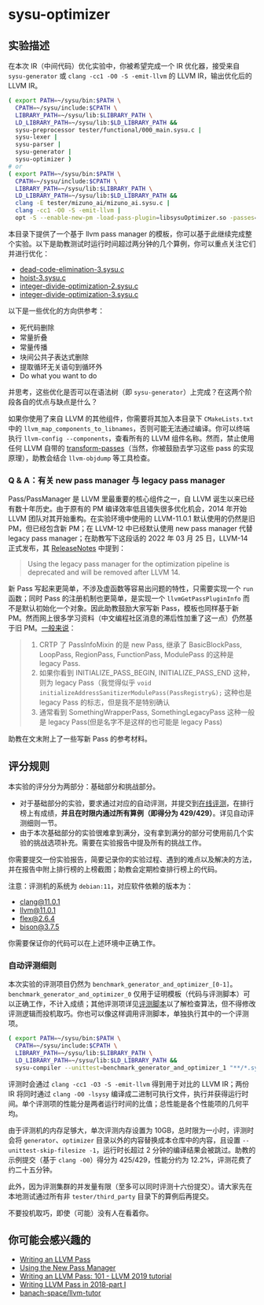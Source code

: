 # sysu-optimizer

## 实验描述

在本次 IR（中间代码）优化实验中，你被希望完成一个 IR 优化器，接受来自 `sysu-generator` 或 `clang -cc1 -O0 -S -emit-llvm` 的 LLVM IR，输出优化后的 LLVM IR。

```bash
( export PATH=~/sysu/bin:$PATH \
  CPATH=~/sysu/include:$CPATH \
  LIBRARY_PATH=~/sysu/lib:$LIBRARY_PATH \
  LD_LIBRARY_PATH=~/sysu/lib:$LD_LIBRARY_PATH &&
  sysu-preprocessor tester/functional/000_main.sysu.c |
  sysu-lexer |
  sysu-parser |
  sysu-generator |
  sysu-optimizer )
# or
( export PATH=~/sysu/bin:$PATH \
  CPATH=~/sysu/include:$CPATH \
  LIBRARY_PATH=~/sysu/lib:$LIBRARY_PATH \
  LD_LIBRARY_PATH=~/sysu/lib:$LD_LIBRARY_PATH &&
  clang -E tester/mizuno_ai/mizuno_ai.sysu.c |
  clang -cc1 -O0 -S -emit-llvm |
  opt -S --enable-new-pm -load-pass-plugin=libsysuOptimizer.so -passes="sysu-optimizer-pass" )
```

本目录下提供了一个基于 llvm pass manager 的模板，你可以基于此继续完成整个实验。以下是助教测试时运行时间超过两分钟的几个算例，你可以重点关注它们并进行优化：

- [dead-code-elimination-3.sysu.c](https://github.com/arcsysu/SYsU-lang-tester-perfermance/blob/latest/performance_test2021-private/dead-code-elimination-3.sysu.c)
- [hoist-3.sysu.c](https://github.com/arcsysu/SYsU-lang-tester-perfermance/blob/latest/performance_test2021-private/hoist-3.sysu.c)
- [integer-divide-optimization-2.sysu.c](https://github.com/arcsysu/SYsU-lang-tester-perfermance/blob/latest/performance_test2021-private/integer-divide-optimization-2.sysu.c)
- [integer-divide-optimization-3.sysu.c](https://github.com/arcsysu/SYsU-lang-tester-perfermance/blob/latest/performance_test2021-private/integer-divide-optimization-3.sysu.c)

以下是一些优化的方向供参考：

- 死代码删除
- 常量折叠
- 常量传播
- 块间公共子表达式删除
- 提取循环无关语句到循环外
- Do what you want to do

并思考，这些优化是否可以在语法树（即 `sysu-generator`）上完成？在这两个阶段各自的优点与缺点是什么？

如果你使用了来自 LLVM 的其他组件，你需要将其加入本目录下 `CMakeLists.txt` 中的 `llvm_map_components_to_libnames`，否则可能无法通过编译。你可以终端执行 `llvm-config --components`，查看所有的 LLVM 组件名称。然而，禁止使用任何 LLVM 自带的 [transform-passes](https://releases.llvm.org/11.0.1/docs/Passes.html#transform-passes)（当然，你被鼓励去学习这些 pass 的实现原理），助教会结合 `llvm-objdump` 等工具检查。

### Q & A：有关 new pass manager 与 legacy pass manager

Pass/PassManager 是 LLVM 里最重要的核心组件之一，自 LLVM 诞生以来已经有数十年历史。由于原有的 PM 编译效率低且错失很多优化机会，2014 年开始 LLVM 团队对其开始重构。在实验环境中使用的 LLVM-11.0.1 默认使用的仍然是旧 PM，但已经包含新 PM；在 LLVM-12 中已经默认使用 new pass manager 代替 legacy pass manager；在助教写下这段话的 2022 年 03 月 25 日，LLVM-14 正式发布，其 [ReleaseNotes](https://releases.llvm.org/14.0.0/docs/ReleaseNotes.html) 中提到：

> Using the legacy pass manager for the optimization pipeline is deprecated and will be removed after LLVM 14.

新 Pass 写起来更简单，不涉及虚函数等容易出问题的特性，只需要实现一个 `run` 函数；同时 Pass 的注册机制也更简单，是实现一个 `llvmGetPassPluginInfo` 而不是默认初始化一个对象。因此助教鼓励大家写新 Pass，模板也同样基于新 PM。然而网上很多学习资料（中文编程社区消息的滞后性加重了这一点）仍然基于旧 PM。[一般来说](https://www.zhihu.com/question/45051197/answer/290078011)：

> 1. CRTP 了 PassInfoMixin 的是 new Pass, 继承了 BasicBlockPass, LoopPass, RegionPass, FunctionPass, ModulePass 的这种是 legacy Pass.
> 2. 如果你看到 INITIALIZE_PASS_BEGIN, INITIALIZE_PASS_END 这种，则为 legacy Pass（我觉得似乎 `void initializeAddressSanitizerModulePass(PassRegistry&);` 这种也是 legacy Pass 的标志，但是我不是特别确认
> 3. 通常看到 SomethingWrapperPass, SomethingLegacyPass 这种一般是 legacy Pass(但是名字不是这样的也可能是 legacy Pass)

助教在文末附上了一些写新 Pass 的参考材料。

## 评分规则

本实验的评分分为两部分：基础部分和挑战部分。

- 对于基础部分的实验，要求通过对应的自动评测，并提交到[在线评测](https://arcsysu.github.io/SYsU-lang-archive-2022/)，在排行榜上有成绩，**并且在时限内通过所有算例（即得分为 429/429）**。详见自动评测细则一节。
- 由于本次基础部分的实验很难拿到满分，没有拿到满分的部分可使用前几个实验的挑战选项补充。需要在实验报告中提及所有的挑战工作。

你需要提交一份实验报告，简要记录你的实验过程、遇到的难点以及解决的方法，并在报告中附上排行榜的上榜截图；助教会定期检查排行榜上的代码。

注意：评测机的系统为 `debian:11`，对应软件依赖的版本为：

- clang@11.0.1
- llvm@11.0.1
- flex@2.6.4
- bison@3.7.5

你需要保证你的代码可以在上述环境中正确工作。

### 自动评测细则

本次实验的评测项目仍然为 `benchmark_generator_and_optimizer_[0-1]`。`benchmark_generator_and_optimizer_0` 仅用于证明模板（代码与评测脚本）可以正确工作，不计入成绩；其他评测项详见[评测脚本](../compiler/sysu-compiler)以了解检查算法，但不得修改评测逻辑而投机取巧。你也可以像这样调用评测脚本，单独执行其中的一个评测项。

```bash
( export PATH=~/sysu/bin:$PATH \
  CPATH=~/sysu/include:$CPATH \
  LIBRARY_PATH=~/sysu/lib:$LIBRARY_PATH \
  LD_LIBRARY_PATH=~/sysu/lib:$LD_LIBRARY_PATH &&
  sysu-compiler --unittest=benchmark_generator_and_optimizer_1 "**/*.sysu.c" )
```

评测时会通过 `clang -cc1 -O3 -S -emit-llvm` 得到用于对比的 LLVM IR；两份 IR 将同时通过 `clang -O0 -lsysy` 编译成二进制可执行文件，执行并获得运行时间。单个评测项的性能分是两者运行时间的比值；总性能是各个性能项的几何平均。

由于评测机的内存足够大，单次评测内存设置为 10GB，总时限为一小时，评测时会将 `generator`、`optimizer` 目录以外的内容替换成本仓库中的内容，且设置 `--unittest-skip-filesize -1`，运行时长超过 2 分钟的编译结果会被跳过。助教的示例提交（基于 `clang -O0`）得分为 425/429，性能分约为 12.2%，评测花费了约二十五分钟。

此外，因为评测集群的并发量有限（至多可以同时评测十六份提交）。请大家先在本地测试通过所有非 `tester/third_party` 目录下的算例后再提交。

不要投机取巧，即使（可能）没有人在看着你。

## 你可能会感兴趣的

- [Writing an LLVM Pass](https://releases.llvm.org/14.0.0/docs/WritingAnLLVMNewPMPass.html)
- [Using the New Pass Manager](https://releases.llvm.org/14.0.0/docs/NewPassManager.html)
- [Writing an LLVM Pass: 101 - LLVM 2019 tutorial](https://llvm.org/devmtg/2019-10/slides/Warzynski-WritingAnLLVMPass.pdf)
- [Writing LLVM Pass in 2018-part I](https://medium.com/@mshockwave/writing-llvm-pass-in-2018-part-i-531c700e85eb)
- [banach-space/llvm-tutor](https://github.com/banach-space/llvm-tutor)
